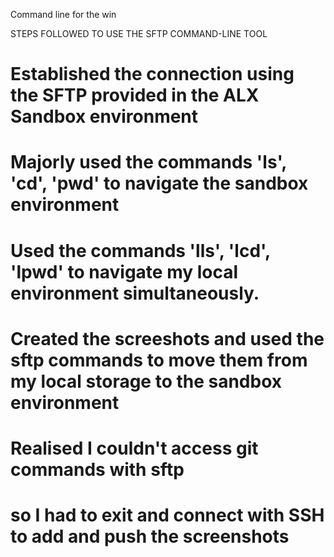 Command line for the win


STEPS FOLLOWED TO USE THE SFTP COMMAND-LINE TOOL

# Established the connection using the SFTP provided in the ALX Sandbox environment
# Majorly used the commands 'ls', 'cd', 'pwd' to navigate the sandbox environment
# Used the commands 'lls', 'lcd', 'lpwd' to navigate my local environment simultaneously.
# Created the screeshots and used the sftp commands to move them from my local storage to the sandbox environment
# Realised I couldn't access git commands with sftp
# so I had to exit and connect with SSH to add and push the screenshots

